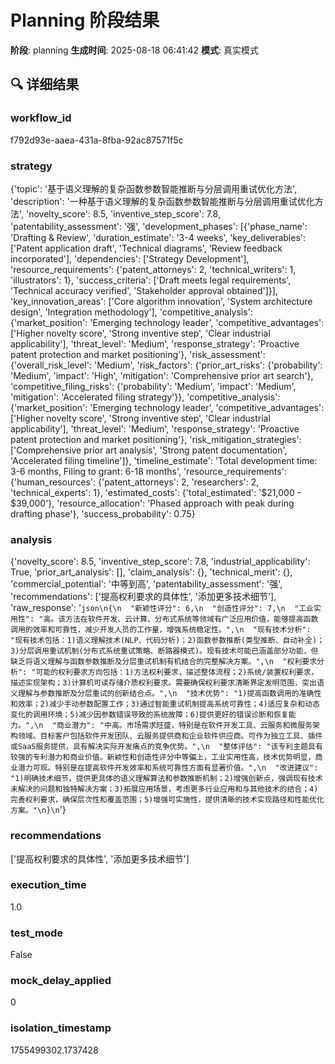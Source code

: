# Planning 阶段结果

**阶段**: planning
**生成时间**: 2025-08-18 06:41:42
**模式**: 真实模式

## 🔍 详细结果

### workflow_id
f792d93e-aaea-431a-8fba-92ac87571f5c

### strategy
{'topic': '基于语义理解的复杂函数参数智能推断与分层调用重试优化方法', 'description': '一种基于语义理解的复杂函数参数智能推断与分层调用重试优化方法', 'novelty_score': 8.5, 'inventive_step_score': 7.8, 'patentability_assessment': '强', 'development_phases': [{'phase_name': 'Drafting & Review', 'duration_estimate': '3-4 weeks', 'key_deliverables': ['Patent application draft', 'Technical diagrams', 'Review feedback incorporated'], 'dependencies': ['Strategy Development'], 'resource_requirements': {'patent_attorneys': 2, 'technical_writers': 1, 'illustrators': 1}, 'success_criteria': ['Draft meets legal requirements', 'Technical accuracy verified', 'Stakeholder approval obtained']}], 'key_innovation_areas': ['Core algorithm innovation', 'System architecture design', 'Integration methodology'], 'competitive_analysis': {'market_position': 'Emerging technology leader', 'competitive_advantages': ['Higher novelty score', 'Strong inventive step', 'Clear industrial applicability'], 'threat_level': 'Medium', 'response_strategy': 'Proactive patent protection and market positioning'}, 'risk_assessment': {'overall_risk_level': 'Medium', 'risk_factors': {'prior_art_risks': {'probability': 'Medium', 'impact': 'High', 'mitigation': 'Comprehensive prior art search'}, 'competitive_filing_risks': {'probability': 'Medium', 'impact': 'Medium', 'mitigation': 'Accelerated filing strategy'}}, 'competitive_analysis': {'market_position': 'Emerging technology leader', 'competitive_advantages': ['Higher novelty score', 'Strong inventive step', 'Clear industrial applicability'], 'threat_level': 'Medium', 'response_strategy': 'Proactive patent protection and market positioning'}, 'risk_mitigation_strategies': ['Comprehensive prior art analysis', 'Strong patent documentation', 'Accelerated filing timeline']}, 'timeline_estimate': 'Total development time: 3-6 months, Filing to grant: 6-18 months', 'resource_requirements': {'human_resources': {'patent_attorneys': 2, 'researchers': 2, 'technical_experts': 1}, 'estimated_costs': {'total_estimated': '$21,000 - $39,000'}, 'resource_allocation': 'Phased approach with peak during drafting phase'}, 'success_probability': 0.75}

### analysis
{'novelty_score': 8.5, 'inventive_step_score': 7.8, 'industrial_applicability': True, 'prior_art_analysis': [], 'claim_analysis': {}, 'technical_merit': {}, 'commercial_potential': '中等到高', 'patentability_assessment': '强', 'recommendations': ['提高权利要求的具体性', '添加更多技术细节'], 'raw_response': '```json\n{\n  "新颖性评分": 6,\n  "创造性评分": 7,\n  "工业实用性": "高。该方法在软件开发、云计算、分布式系统等领域有广泛应用价值，能够提高函数调用的效率和可靠性，减少开发人员的工作量，增强系统稳定性。",\n  "现有技术分析": "现有技术包括：1)语义理解技术(NLP、代码分析)；2)函数参数推断(类型推断、自动补全)；3)分层调用重试机制(分布式系统重试策略、断路器模式)。现有技术可能已涵盖部分功能，但缺乏将语义理解与函数参数推断及分层重试机制有机结合的完整解决方案。",\n  "权利要求分析": "可能的权利要求方向包括：1)方法权利要求，描述整体流程；2)系统/装置权利要求，描述实现架构；3)计算机可读存储介质权利要求。需要确保权利要求清晰界定发明范围，突出语义理解与参数推断及分层重试的创新结合点。",\n  "技术优势": "1)提高函数调用的准确性和效率；2)减少手动参数配置工作；3)通过智能重试机制提高系统可靠性；4)适应复杂和动态变化的调用环境；5)减少因参数错误导致的系统故障；6)提供更好的错误诊断和恢复能力。",\n  "商业潜力": "中高。市场需求旺盛，特别是在软件开发工具、云服务和微服务架构领域。目标客户包括软件开发团队、云服务提供商和企业软件供应商。可作为独立工具、插件或SaaS服务提供，具有解决实际开发痛点的竞争优势。",\n  "整体评估": "该专利主题具有较强的专利潜力和商业价值。新颖性和创造性评分中等偏上，工业实用性高，技术优势明显，商业潜力可观。特别是在提高软件开发效率和系统可靠性方面有显著价值。",\n  "改进建议": "1)明确技术细节，提供更具体的语义理解算法和参数推断机制；2)增强创新点，强调现有技术未解决的问题和独特解决方案；3)拓展应用场景，考虑更多行业应用和与其他技术的结合；4)完善权利要求，确保层次性和覆盖范围；5)增强可实施性，提供清晰的技术实现路径和性能优化方案。"\n}\n```'}

### recommendations
['提高权利要求的具体性', '添加更多技术细节']

### execution_time
1.0

### test_mode
False

### mock_delay_applied
0

### isolation_timestamp
1755499302.1737428
